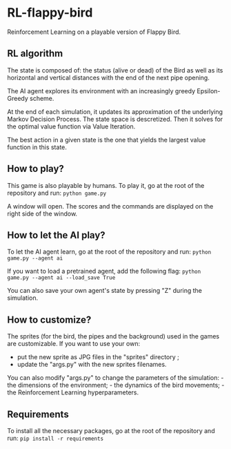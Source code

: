 # RL-flappy-bird
Reinforcement Learning on a playable version of Flappy Bird.

## RL algorithm

The state is composed of: the status (alive or dead) of the Bird as well as its horizontal and vertical distances with the end of the next pipe opening.

The AI agent explores its environment with an increasingly greedy Epsilon-Greedy scheme.

At the end of each simulation, it updates its approximation of the underlying Markov Decision Process. The state space is descretized.
Then it solves for the optimal value function via Value Iteration.

The best action in a given state is the one that yields the largest value function in this state.

## How to play?

This game is also playable by humans. 
To play it, go at the root of the repository and run: `python game.py`

A window will open. The scores and the commands are displayed on the right side of the window.

## How to let the AI play?

To let the AI agent learn, go at the root of the repository and run: `python game.py --agent ai`

If you want to load a pretrained agent, add the following flag: `python game.py --agent ai --load_save True`

You can also save your own agent's state by pressing "Z" during the simulation.

## How to customize?

The sprites (for the bird, the pipes and the background) used in the games are customizable. If you want to use your own:
- put the new sprite as JPG files in the "sprites" directory ;
- update the "args.py" with the new sprites filenames.

You can also modify "args.py" to change the parameters of the simulation:
    - the dimensions of the environment;
    - the dynamics of the bird movements;
    - the Reinforcement Learning hyperparameters.

## Requirements

To install all the necessary packages, go at the root of the repository and run: `pip install -r requirements`
